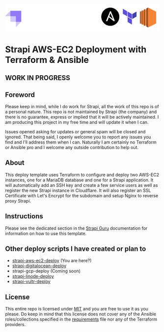 ![strapi + ansible/terraform/aws-ec2](./images/strapi+ansible_terraform_aws-ec2.png)

# Strapi AWS-EC2 Deployment with Terraform & Ansible

## WORK IN PROGRESS

## Foreword

Please keep in mind, while I do work for Strapi, all the work of this repo is of a personal nature. This repo is not maintained by Strapi (the company) and there is no guarantee, express or implied that it will be actively maintained. I am producing this project in my free time and will update it when I can.

Issues opened asking for updates or general spam will be closed and ignored. That being said, I openly welcome you to report any issues you find and I'll address them when I can. Naturally I am certainly no Terraform or Ansible pro and I welcome any outside contribution to help out.

## About

This deploy template uses Terraform to configure and deploy two AWS-EC2 instances, one for a MariaDB database and one for a Strapi application. It will automatically add an SSH key and create a few service users as well as register the new Strapi instance in Cloudflare. It will also register an SSL Certificate with Let's Encrypt for the subdomain and setup Nginx to reverse proxy Strapi.

## Instructions

Please see the dedicated section in the [Strapi Guru](https://docs.strapi.guru/deploy-guides/vultr/vultr-intro) documentation for information on how to use this template.

## Other deploy scripts I have created or plan to

- [strapi-aws-ec2-deploy](https://github.com/derrickmehaffy/strapi-aws-ec2-deploy) (You are here?)
- [strapi-digitalocean-deploy](https://github.com/derrickmehaffy/strapi-digitalocean-deploy)
- strapi-gcp-deploy (Coming soon)
- [strapi-linode-deploy](https://github.com/derrickmehaffy/strapi-linode-deploy)
- [strapi-vultr-deploy](https://github.com/derrickmehaffy/strapi-vultr-deploy)

## License

This entire repo is licensed under [MIT](./LICENSE) and you are free to use it as you please. Do keep in mind that this license does not cover any of the Ansible roles/collections specified in the [requirements](./ansible/requirements.yml) file nor any of the Terraform providers.
